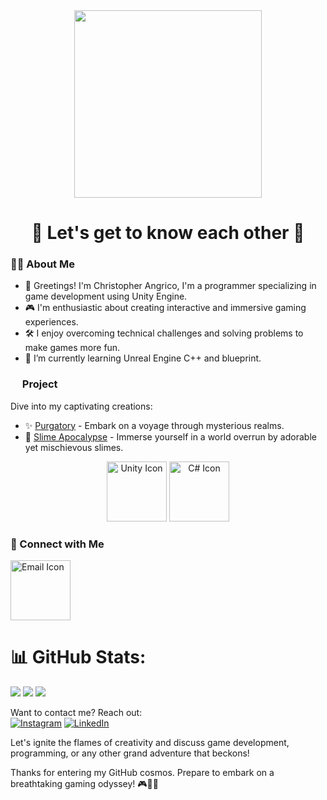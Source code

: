 <div align="center">
  <img height="300" src="https://ksr-ugc.imgix.net/assets/011/160/984/4dbf0a3778972aacfda82bbd3c7f0023_original.gif?ixlib=rb-4.1.0&w=680&fit=max&v=1462939540&gif-q=50&q=92&s=ce408b76d967ea65408f3b9ffb584278"  />
</div>

<h1 align="center">🚀 Let's get to know each other 🚀</h1>

<h3 align="left">👨‍💻  About Me</h3>

- 🌟 Greetings! I'm Christopher Angrico, I'm a programmer specializing in game development using Unity Engine.
- 🎮  I'm enthusiastic about creating interactive and immersive gaming experiences.
- 🛠️ I enjoy overcoming technical challenges and solving problems to make games more fun.
- 🌱 I’m currently learning Unreal Engine C++ and blueprint.

<h3 align="left"><img height="15" src="https://cdn-icons-png.flaticon.com/512/1087/1087815.png" /> Project</h3>

<p align="left">
 
</p>

Dive into my captivating creations:

- ✨ [Purgatory](https://cloudyxxx.itch.io/purgatory) - Embark on a voyage through mysterious realms.
- 🌟 [Slime Apocalypse](https://bbbiji.itch.io/slime-apocalypse) - Immerse yourself in a world overrun by adorable yet mischievous slimes.

<div align="center">
  <img src="https://img.icons8.com/color/96/000000/unity.png" alt="Unity Icon" width="96" height="96" />
  <img src="https://img.icons8.com/color/96/000000/c-sharp-logo.png" alt="C# Icon" width="96" height="96" />
</div>

<h3 align="left">🌟 Connect with Me</h3>

<p align="left">
  <img src="https://img.icons8.com/fluent/96/000000/email.png" alt="Email Icon" width="96" height="96" />
</p>

# 📊 GitHub Stats:
![](https://github-readme-stats.vercel.app/api?username=ChristopherAngrico&theme=merko&hide_border=false&include_all_commits=false&count_private=false)
![](https://github-readme-streak-stats.herokuapp.com/?user=ChristopherAngrico&theme=merko&hide_border=false)
![](https://github-readme-stats.vercel.app/api/top-langs/?username=ChristopherAngrico&theme=merko&hide_border=false&include_all_commits=false&count_private=false&layout=compact)

Want to contact me? Reach out: <br/>
[![Instagram](https://img.shields.io/badge/Instagram-%23E4405F.svg?logo=Instagram&logoColor=white)](https://www.instagram.com/christopher_angrico/) 
[![LinkedIn](https://img.shields.io/badge/LinkedIn-%230077B5.svg?logo=linkedin&logoColor=white)](https://linkedin.com/in/christopher-angrico-47869523a/)
  
Let's ignite the flames of creativity and discuss game development, programming, or any other grand adventure that beckons!

Thanks for entering my GitHub cosmos. Prepare to embark on a breathtaking gaming odyssey! 🎮🌟✨
